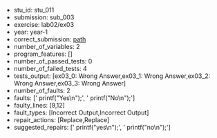 - stu_id: stu_011	       
- submission: sub_003
- exercise: lab02/ex03
- year: year-1
- correct_submission: [path](https://github.com/pmorvalho/C-Pack-IPAs/blob/main/correct_submissions/year-1/lab02/ex03/ex03-stu_011-sub_004)
- number_of_variables: 2
- program_features: [] 
- number_of_passed_tests: 0
- number_of_failed_tests: 4
- tests_output: [ex03_0: Wrong Answer,ex03_1: Wrong Answer,ex03_2: Wrong Answer,ex03_3: Wrong Answer]
- number_of_faults: 2
- faults: ['		printf("Yes\n");', '		printf("No\n");']
- faulty_lines: [9,12]
- fault_types: [Incorrect Output,Incorrect Output]
- repair_actions: [Replace,Replace] 
- suggested_repairs: ['		printf("yes\n");', '		printf("no\n");']
